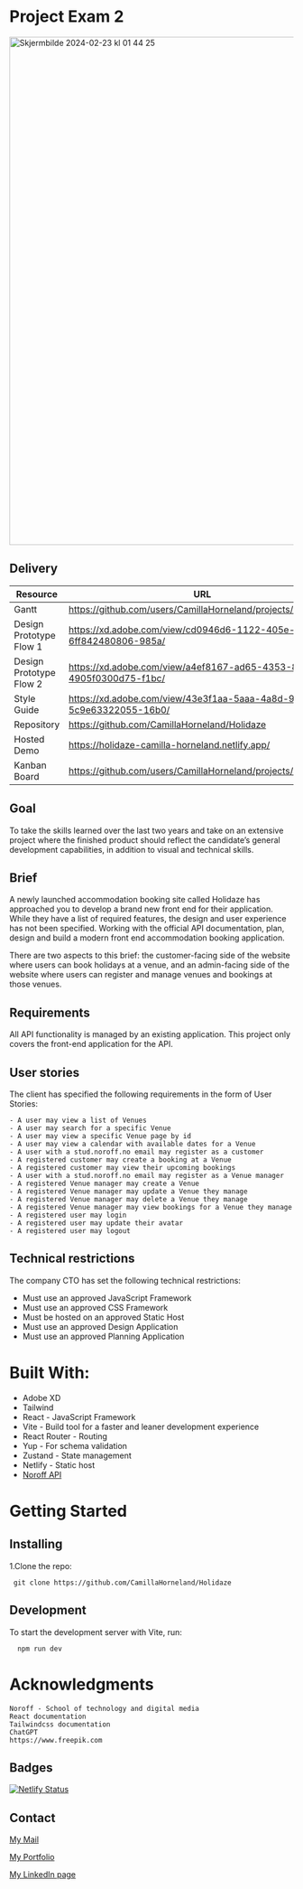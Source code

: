 # Project Exam 2

<img width="900" alt="Skjermbilde 2024-02-23 kl  01 44 25" src="https://github.com/CamillaHorneland/Holidaze/assets/104870685/31a758cb-3f44-4d48-a6b5-10cb2d302ec6">

## Delivery

|Resource|URL
|---|---
|Gantt|https://github.com/users/CamillaHorneland/projects/2/views/1
|Design Prototype Flow 1|https://xd.adobe.com/view/cd0946d6-1122-405e-a57d-6ff842480806-985a/
|Design Prototype Flow 2|https://xd.adobe.com/view/a4ef8167-ad65-4353-8e42-4905f0300d75-f1bc/
|Style Guide |https://xd.adobe.com/view/43e3f1aa-5aaa-4a8d-91a7-5c9e63322055-16b0/
|Repository |https://github.com/CamillaHorneland/Holidaze
|Hosted Demo|https://holidaze-camilla-horneland.netlify.app/
|Kanban Board |https://github.com/users/CamillaHorneland/projects/2/views/4

## Goal

To take the skills learned over the last two years and take on an extensive project where the finished product should reflect the candidate’s general development capabilities, in addition to visual and technical skills.

## Brief

A newly launched accommodation booking site called Holidaze has approached you to develop a brand new front end for their application. While they have a list of required features, the design and user experience has not been specified. Working with the official API documentation, plan, design and build a modern front end accommodation booking application.

There are two aspects to this brief: the customer-facing side of the website where users can book holidays at a venue, and an admin-facing side of the website where users can register and manage venues and bookings at those venues.

## Requirements

All API functionality is managed by an existing application. This project only covers the front-end application for the API.

## User stories

The client has specified the following requirements in the form of User Stories:
 
    - A user may view a list of Venues
    - A user may search for a specific Venue
    - A user may view a specific Venue page by id
    - A user may view a calendar with available dates for a Venue
    - A user with a stud.noroff.no email may register as a customer
    - A registered customer may create a booking at a Venue
    - A registered customer may view their upcoming bookings
    - A user with a stud.noroff.no email may register as a Venue manager
    - A registered Venue manager may create a Venue
    - A registered Venue manager may update a Venue they manage
    - A registered Venue manager may delete a Venue they manage
    - A registered Venue manager may view bookings for a Venue they manage
    - A registered user may login
    - A registered user may update their avatar
    - A registered user may logout


## Technical restrictions

The company CTO has set the following technical restrictions:

- Must use an approved JavaScript Framework
- Must use an approved CSS Framework
- Must be hosted on an approved Static Host
- Must use an approved Design Application
- Must use an approved Planning Application

# Built With:

- Adobe XD
- Tailwind
- React - JavaScript Framework 
- Vite - Build tool for a faster and leaner development experience
- React Router - Routing
- Yup - For schema validation
- Zustand - State management
- Netlify - Static host
- [Noroff API](https://docs.noroff.dev/)

# Getting Started
## Installing
1.Clone the repo:

     git clone https://github.com/CamillaHorneland/Holidaze

## Development 

To start the development server with Vite, run:

      npm run dev

# Acknowledgments

    Noroff - School of technology and digital media
    React documentation
    Tailwindcss documentation 
    ChatGPT
    https://www.freepik.com

## Badges

[![Netlify Status](https://api.netlify.com/api/v1/badges/bbf80ba2-eb42-419a-ba3d-349f243c984e/deploy-status)](https://app.netlify.com/sites/holidaze-camilla-horneland/deploys)

## Contact

<a href="mailto:hornikkene@gmail.com?">My Mail</a> 

<a href="https://portfoliocamillahorneland.netlify.app/">My Portfolio</a>

<a href="https://www.linkedin.com/in/camilla-horneland-706bb5239/">My LinkedIn page</a>    
